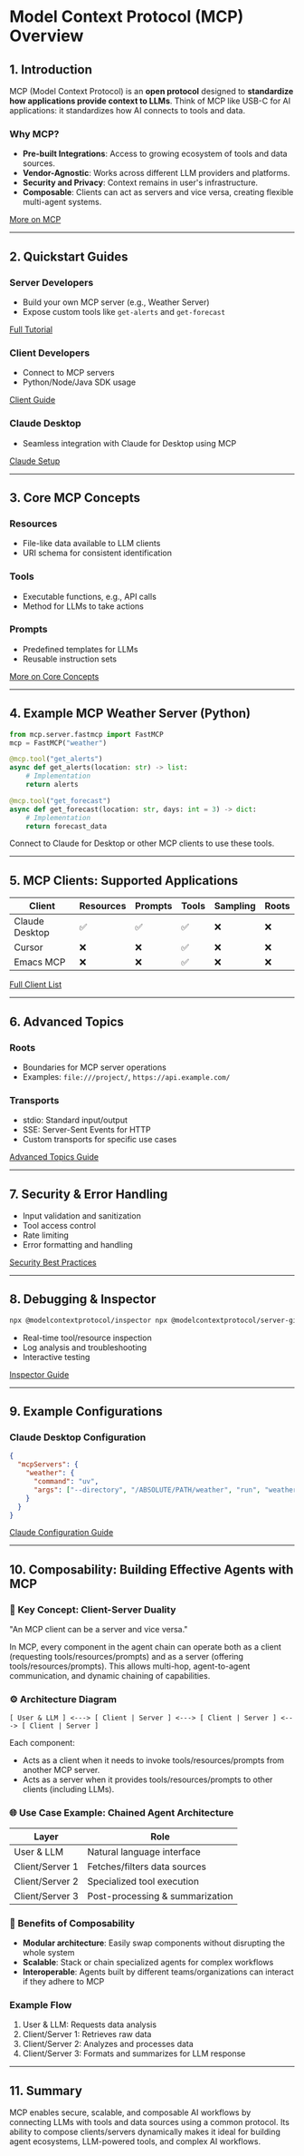 # Model Context Protocol (MCP) Overview

## 1. Introduction

MCP (Model Context Protocol) is an **open protocol** designed to **standardize how applications provide context to LLMs**. Think of MCP like USB-C for AI applications: it standardizes how AI connects to tools and data.

### Why MCP?

- **Pre-built Integrations**: Access to growing ecosystem of tools and data sources.
- **Vendor-Agnostic**: Works across different LLM providers and platforms.
- **Security and Privacy**: Context remains in user's infrastructure.
- **Composable**: Clients can act as servers and vice versa, creating flexible multi-agent systems.

[More on MCP](https://modelcontextprotocol.io/introduction#why-mcp%3F)

---

## 2. Quickstart Guides

### Server Developers
- Build your own MCP server (e.g., Weather Server)
- Expose custom tools like `get-alerts` and `get-forecast`

[Full Tutorial](https://modelcontextprotocol.io/quickstart/server)

### Client Developers
- Connect to MCP servers
- Python/Node/Java SDK usage

[Client Guide](https://modelcontextprotocol.io/quickstart/client)

### Claude Desktop
- Seamless integration with Claude for Desktop using MCP

[Claude Setup](https://modelcontextprotocol.io/quickstart/user#2-add-the-filesystem-mcp-server)

---

## 3. Core MCP Concepts

### Resources
- File-like data available to LLM clients
- URI schema for consistent identification

### Tools
- Executable functions, e.g., API calls
- Method for LLMs to take actions

### Prompts
- Predefined templates for LLMs
- Reusable instruction sets

[More on Core Concepts](https://modelcontextprotocol.io/quickstart/server#core-mcp-concepts)

---

## 4. Example MCP Weather Server (Python)

```python
from mcp.server.fastmcp import FastMCP
mcp = FastMCP("weather")

@mcp.tool("get_alerts")
async def get_alerts(location: str) -> list:
    # Implementation
    return alerts

@mcp.tool("get_forecast")
async def get_forecast(location: str, days: int = 3) -> dict:
    # Implementation
    return forecast_data
```

Connect to Claude for Desktop or other MCP clients to use these tools.

---

## 5. MCP Clients: Supported Applications

| Client | Resources | Prompts | Tools | Sampling | Roots |
|--------|-----------|---------|-------|----------|-------|
| Claude Desktop | ✅ | ✅ | ✅ | ❌ | ❌ |
| Cursor | ❌ | ❌ | ✅ | ❌ | ❌ |
| Emacs MCP | ❌ | ❌ | ✅ | ❌ | ❌ |

[Full Client List](https://modelcontextprotocol.io/clients)

---

## 6. Advanced Topics

### Roots
- Boundaries for MCP server operations
- Examples: `file:///project/`, `https://api.example.com/`

### Transports
- stdio: Standard input/output
- SSE: Server-Sent Events for HTTP
- Custom transports for specific use cases

[Advanced Topics Guide](https://modelcontextprotocol.io/reference/spec)

---

## 7. Security & Error Handling

- Input validation and sanitization
- Tool access control
- Rate limiting
- Error formatting and handling

[Security Best Practices](https://modelcontextprotocol.io/reference/security)

---

## 8. Debugging & Inspector

```bash
npx @modelcontextprotocol/inspector npx @modelcontextprotocol/server-git
```

- Real-time tool/resource inspection
- Log analysis and troubleshooting
- Interactive testing

[Inspector Guide](https://modelcontextprotocol.io/reference/inspector)

---

## 9. Example Configurations

### Claude Desktop Configuration

```json
{
  "mcpServers": {
    "weather": {
      "command": "uv",
      "args": ["--directory", "/ABSOLUTE/PATH/weather", "run", "weather.py"]
    }
  }
}
```

[Claude Configuration Guide](https://modelcontextprotocol.io/quickstart/user)

---

## 10. Composability: Building Effective Agents with MCP

### 🔑 Key Concept: Client-Server Duality

"An MCP client can be a server and vice versa."

In MCP, every component in the agent chain can operate both as a client (requesting tools/resources/prompts) and as a server (offering tools/resources/prompts). This allows multi-hop, agent-to-agent communication, and dynamic chaining of capabilities.

### ⚙️ Architecture Diagram

```
[ User & LLM ] <---> [ Client | Server ] <---> [ Client | Server ] <---> [ Client | Server ]
```

Each component:

- Acts as a client when it needs to invoke tools/resources/prompts from another MCP server.
- Acts as a server when it provides tools/resources/prompts to other clients (including LLMs).

### 🌐 Use Case Example: Chained Agent Architecture

| Layer | Role |
|-------|------|
| User & LLM | Natural language interface |
| Client/Server 1 | Fetches/filters data sources |
| Client/Server 2 | Specialized tool execution |
| Client/Server 3 | Post-processing & summarization |

### 🚀 Benefits of Composability

- **Modular architecture**: Easily swap components without disrupting the whole system
- **Scalable**: Stack or chain specialized agents for complex workflows
- **Interoperable**: Agents built by different teams/organizations can interact if they adhere to MCP

### Example Flow

1. User & LLM: Requests data analysis
2. Client/Server 1: Retrieves raw data
3. Client/Server 2: Analyzes and processes data
4. Client/Server 3: Formats and summarizes for LLM response

---

## 11. Summary

MCP enables secure, scalable, and composable AI workflows by connecting LLMs with tools and data sources using a common protocol. Its ability to compose clients/servers dynamically makes it ideal for building agent ecosystems, LLM-powered tools, and complex AI workflows.
